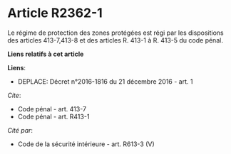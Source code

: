 # Article R2362-1

Le régime de protection des zones protégées est régi par les dispositions des articles 413-7,413-8 et des articles R. 413-1 à
R. 413-5 du code pénal.

**Liens relatifs à cet article**

**Liens**:

  - DEPLACE: Décret n°2016-1816 du 21 décembre 2016 - art. 1

_Cite_:

  - Code pénal - art. 413-7
  - Code pénal - art. R413-1

_Cité par_:

  - Code de la sécurité intérieure - art. R613-3 (V)
